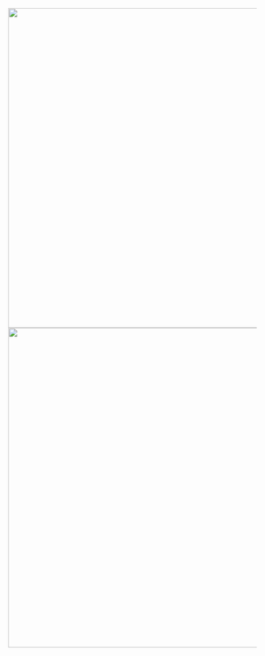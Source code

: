 
<img width="648" src="https://user-images.githubusercontent.com/87024040/200562797-a269c67c-62dd-4544-9923-be771cc7cdfb.png">
<img width="648" src="https://user-images.githubusercontent.com/87024040/200562807-c4419bb2-9356-4656-9817-cb29a69676c9.png">

